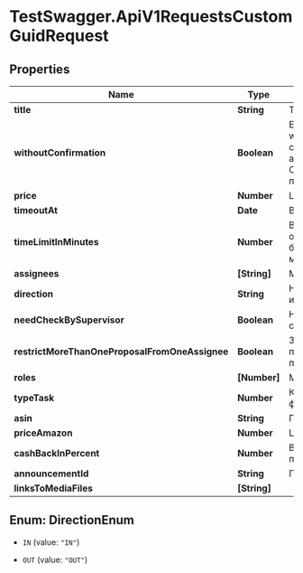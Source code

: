 # TestSwagger.ApiV1RequestsCustomGuidRequest

## Properties

Name | Type | Description | Notes
------------ | ------------- | ------------- | -------------
**title** | **String** | Title заявки. | [optional] 
**withoutConfirmation** | **Boolean** | Если у заявки стоит withoutConfirmation: true - статус предложения автоматически становится OFFER_CONDITIONS_ACCEPTED при pickup&#39;е | [optional] 
**price** | **Number** | Цена за каждое предложение. | [optional] 
**timeoutAt** | **Date** | Время закрытия заявки. | [optional] 
**timeLimitInMinutes** | **Number** | Время за которое должен отправить предложение после бронирования. В минутах, не менее 10. | [optional] 
**assignees** | **[String]** | Массив id пользователей. | [optional] 
**direction** | **String** | Направление заявки, исходящая или входящая. | [optional] 
**needCheckBySupervisor** | **Boolean** | Нуждается в проверке супервайзером. | [optional] 
**restrictMoreThanOneProposalFromOneAssignee** | **Boolean** | Запретить фрилансеру повторное отправление предложений. | [optional] 
**roles** | **[Number]** | Массив массив ролей. | [optional] 
**typeTask** | **Number** | Код специализации фрилансера | [optional] 
**asin** | **String** | Привязанный асин | [optional] 
**priceAmazon** | **Number** | Цена на амазоне | [optional] 
**cashBackInPercent** | **Number** | Возврат средств с покупки в процентах | [optional] 
**announcementId** | **String** | Гуид анонса | [optional] 
**linksToMediaFiles** | **[String]** |  | [optional] 



## Enum: DirectionEnum


* `IN` (value: `"IN"`)

* `OUT` (value: `"OUT"`)




